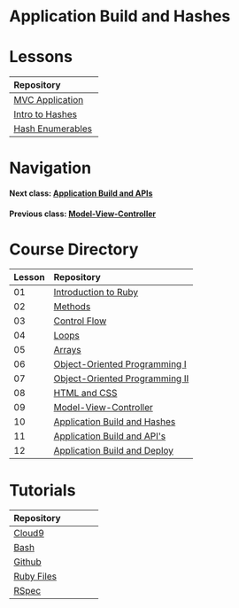 # Application Build and Hashes

# Lessons
| Repository&nbsp;&nbsp;&nbsp;&nbsp;&nbsp;&nbsp;&nbsp;&nbsp;&nbsp;&nbsp;&nbsp;&nbsp;&nbsp;&nbsp;                              | 
|-----------------------------------------------------------------------------------------------------------------------------| 
| [MVC Application](https://github.com/Coderdotnew/intro_web_apps_acp/tree/master/10_class/01_mvc_application)                    | 
| [Intro to Hashes](https://github.com/Coderdotnew/intro_web_apps_acp/tree/master/10_class/02_intro_to_hashes)                | 
| [Hash Enumerables](https://github.com/Coderdotnew/intro_web_apps_acp/tree/master/10_class/03_hash_enumerables)             | 



# Navigation 
#### Next class: [Application Build and APIs](https://github.com/Coderdotnew/intro_web_apps_acp/tree/master/11_class)    
#### Previous class: [Model-View-Controller](https://github.com/Coderdotnew/intro_web_apps_acp/tree/master/09_class)  


# Course Directory       
| Lesson | Repository                                                                                                     |
|--------|:---------------------------------------------------------------------------------------------------------------|
| 01     | [Introduction to Ruby](https://github.com/Coderdotnew/intro_web_apps_acp/tree/master/01_class)                 | 
| 02     | [Methods](https://github.com/Coderdotnew/intro_web_apps_acp/tree/master/02_class)                              |
| 03     | [Control Flow](https://github.com/Coderdotnew/intro_web_apps_acp/tree/master/03_class)                         |
| 04     | [Loops](https://github.com/Coderdotnew/intro_web_apps_acp/tree/master/04_class)                                | 
| 05     | [Arrays](https://github.com/Coderdotnew/intro_web_apps_acp/tree/master/05_class)                               | 
| 06     | [Object-Oriented Programming I](https://github.com/Coderdotnew/intro_web_apps_acp/tree/master/06_class)        | 
| 07     | [Object-Oriented Programming II](https://github.com/Coderdotnew/intro_web_apps_acp/tree/master/07_class)       | 
| 08     | [HTML and CSS](https://github.com/Coderdotnew/intro_web_apps_acp/tree/master/08_class)                         | 
| 09     | [Model-View-Controller](https://github.com/Coderdotnew/intro_web_apps_acp/tree/master/09_class)                | 
| 10     | [Application Build and Hashes](https://github.com/Coderdotnew/intro_web_apps_acp/tree/master/10_class)         | 
| 11     | [Application Build and API's](https://github.com/Coderdotnew/intro_web_apps_acp/tree/master/11_class)          | 
| 12     | [Application Build and Deploy](https://github.com/Coderdotnew/intro_web_apps_acp/tree/master/12_class)         | 


# Tutorials  
| Repository&nbsp;&nbsp;&nbsp;&nbsp;&nbsp;&nbsp;&nbsp;&nbsp;&nbsp;&nbsp;&nbsp;&nbsp;&nbsp;&nbsp; | 
|------------------------------------------------------------------------------------------------| 
| [Cloud9](https://github.com/Coderdotnew/cloud9)                                                | 
| [Bash](https://github.com/Coderdotnew/bash)                                                    | 
| [Github](https://github.com/Coderdotnew/github)                                                | 
| [Ruby Files](https://github.com/Coderdotnew/ruby_files)                                        | 
| [RSpec](https://github.com/Coderdotnew/rspec)                                                  | 